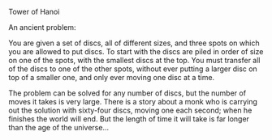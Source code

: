 Tower of Hanoi

An ancient problem:

You are given a set of discs, all of different sizes, and three spots on
which you are allowed to put discs. To start with the discs are piled in
order of size on one of the spots, with the smallest discs at the top.
You must transfer all of the discs to one of the other spots, without
ever putting a larger disc on top of a smaller one, and only ever moving
one disc at a time.

The problem can be solved for any number of discs, but the number of
moves it takes is very large. There is a story about a monk who is
carrying out the solution with sixty-four discs, moving one each second;
when he finishes the world will end. But the length of time it will take
is far longer than the age of the universe...
